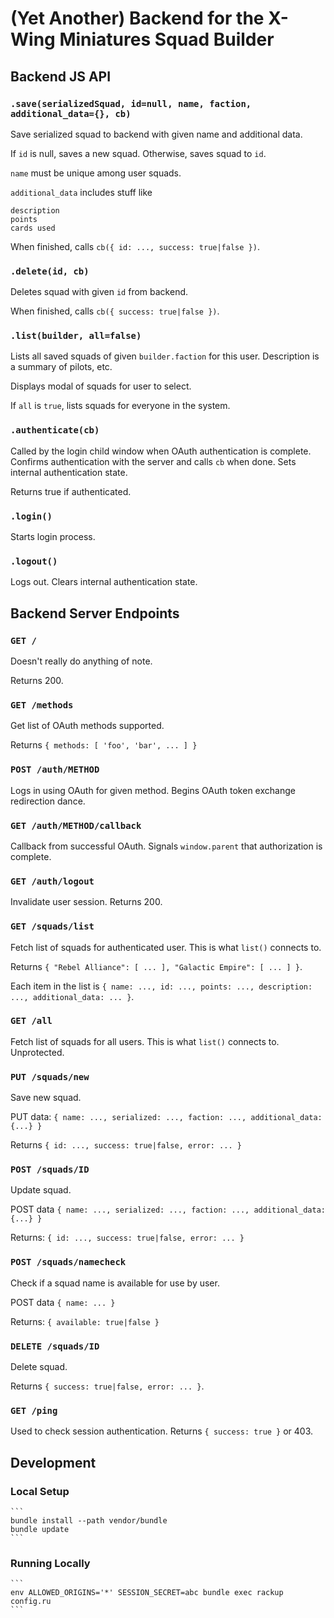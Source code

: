 # (Yet Another) Backend for the X-Wing Miniatures Squad Builder

## Backend JS API

### `.save(serializedSquad, id=null, name, faction, additional_data={}, cb)`

Save serialized squad to backend with given name and additional data.

If `id` is null, saves a new squad.  Otherwise, saves squad to `id`.

`name` must be unique among user squads.

`additional_data` includes stuff like

    description
    points
    cards used

When finished, calls `cb({ id: ..., success: true|false })`.

### `.delete(id, cb)`

Deletes squad with given `id` from backend.

When finished, calls `cb({ success: true|false })`.

### `.list(builder, all=false)`

Lists all saved squads of given `builder.faction` for this user.  Description is a summary of pilots, etc.

Displays modal of squads for user to select.

If `all` is `true`, lists squads for everyone in the system.

### `.authenticate(cb)`

Called by the login child window when OAuth authentication is complete.  Confirms authentication with the server and calls `cb` when done.  Sets internal authentication state.

Returns true if authenticated.

### `.login()`

Starts login process.

### `.logout()`

Logs out.  Clears internal authentication state.

## Backend Server Endpoints

### `GET /`

Doesn't really do anything of note.

Returns 200.

### `GET /methods`

Get list of OAuth methods supported.

Returns `{ methods: [ 'foo', 'bar', ... ] }`

### `POST /auth/METHOD`

Logs in using OAuth for given method.  Begins OAuth token exchange redirection dance.

### `GET /auth/METHOD/callback`

Callback from successful OAuth.  Signals `window.parent` that authorization is complete.

### `GET /auth/logout`

Invalidate user session.  Returns 200.

### `GET /squads/list`

Fetch list of squads for authenticated user.  This is what `list()` connects to.

Returns `{ "Rebel Alliance": [ ... ], "Galactic Empire": [ ... ] }`.

Each item in the list is `{ name: ..., id: ..., points: ..., description: ..., additional_data: ... }`.

### `GET /all`

Fetch list of squads for all users.  This is what `list()` connects to.  Unprotected.

### `PUT /squads/new`

Save new squad.

PUT data: `{ name: ..., serialized: ..., faction: ..., additional_data: {...} }`

Returns `{ id: ..., success: true|false, error: ... }`

### `POST /squads/ID`

Update squad.

POST data `{ name: ..., serialized: ..., faction: ..., additional_data: {...} }`

Returns: `{ id: ..., success: true|false, error: ... }`

### `POST /squads/namecheck`

Check if a squad name is available for use by user.

POST data `{ name: ... }`

Returns: `{ available: true|false }`

### `DELETE /squads/ID`

Delete squad.

Returns `{ success: true|false, error: ... }`.

### `GET /ping`

Used to check session authentication.  Returns `{ success: true }` or 403.

## Development

### Local Setup

    ```
    bundle install --path vendor/bundle
    bundle update
    ```

### Running Locally

    ```
    env ALLOWED_ORIGINS='*' SESSION_SECRET=abc bundle exec rackup config.ru
    ```
